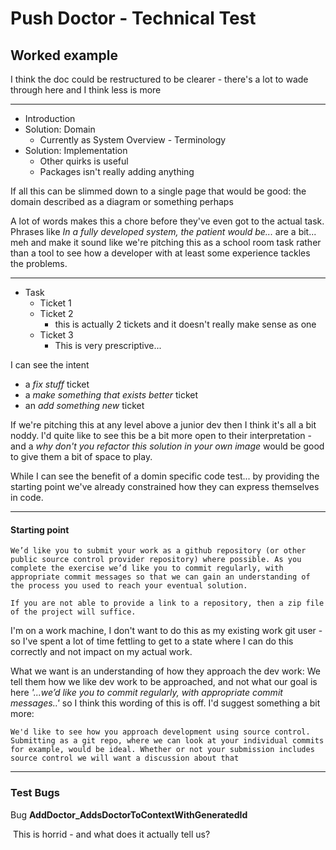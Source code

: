 # Push Doctor - Technical Test

## Worked example

I think the doc could be restructured to be clearer - there's a lot to wade through here and I think less is more

---

- Introduction
- Solution: Domain
  - Currently as System Overview - Terminology
- Solution: Implementation
  - Other quirks is useful
  - Packages isn't really adding anything

If all this can be slimmed down to a single page that would be good: the domain described as a diagram or something perhaps

A lot of words makes this a chore before they've even got to the actual task. Phrases like *In a fully developed system, the patient would be...* are a bit... meh and make it sound like we're pitching this as a school room task rather than a tool to see how a developer with at least some experience tackles the problems.

---

- Task
  - Ticket 1
  - Ticket 2
    - this is actually 2 tickets and it doesn't really make sense as one
  - Ticket 3
    - This is very prescriptive...

I can see the intent

- a *fix stuff* ticket
- a *make something that exists better* ticket
- an *add something new* ticket

If we're pitching this at any level above a junior dev then I think it's all a bit noddy. I'd quite like to see this be a bit more open to their interpretation - and a *why don't you refactor this solution in your own image* would be good to give them a bit of space to play.

While I can see the benefit of a domin specific code test... by providing the starting point we've already constrained how they can express themselves in code.

---

#### Starting point

`We’d like you to submit your work as a github repository (or other public source control provider repository) where possible. As you complete the exercise we’d like you to commit regularly, with appropriate commit messages so that we can gain an understanding of the process you used to reach your eventual solution.`

`If you are not able to provide a link to a repository, then a zip file of the project will suffice.`

I'm on a work machine, I don't want to do this as my existing work git user - so I've spent a lot of time fettling to get to a state where I can do this correctly and not impact on my actual work.

What we want is an understanding of how they approach the dev work: We tell them how we like dev work to be approached, and not what our goal is here *'...we’d like you to commit regularly, with appropriate commit messages..'* so I think this wording of this is off. I'd suggest something a bit more:

`We'd like to see how you approach development using source control. Submitting as a git repo, where we can look at your individual commits for example, would be ideal. Whether or not your submission includes source control we will want a discussion about that`

---

### Test Bugs ###

Bug **AddDoctor_AddsDoctorToContextWithGeneratedId**

​	This is horrid - and what does it actually tell us?